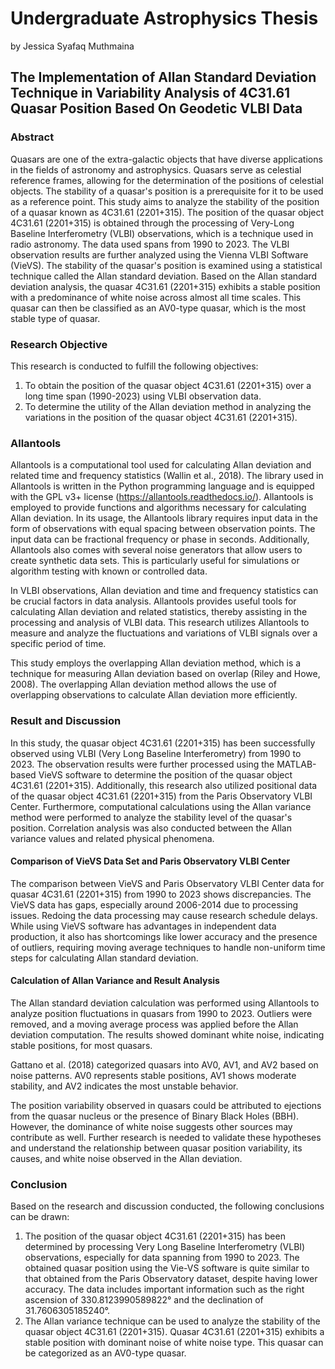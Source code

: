 # Undergraduate Astrophysics Thesis
by Jessica Syafaq Muthmaina
## The Implementation of Allan Standard Deviation Technique in Variability Analysis of 4C31.61 Quasar Position Based On Geodetic VLBI Data
### Abstract
Quasars are one of the extra-galactic objects that have diverse applications in the fields of astronomy and astrophysics. Quasars serve as celestial reference frames, allowing for the determination of the positions of celestial objects. The stability of a quasar's position is a prerequisite for it to be used as a reference point. This study aims to analyze the stability of the position of a quasar known as 4C31.61 (2201+315). The position of the quasar object 4C31.61 (2201+315) is obtained through the processing of Very-Long Baseline Interferometry (VLBI) observations, which is a technique used in radio astronomy. The data used spans from 1990 to 2023. The VLBI observation results are further analyzed using the Vienna VLBI Software (VieVS). The stability of the quasar's position is examined using a statistical technique called the Allan standard deviation. Based on the Allan standard deviation analysis, the quasar 4C31.61 (2201+315) exhibits a stable position with a predominance of white noise across almost all time scales. This quasar can then be classified as an AV0-type quasar, which is the most stable type of quasar.
### Research Objective
This research is conducted to fulfill the following objectives:
1. To obtain the position of the quasar object 4C31.61 (2201+315) over a long time span (1990-2023) using VLBI observation data.
2. To determine the utility of the Allan deviation method in analyzing the variations in the position of the quasar object 4C31.61 (2201+315).
### Allantools
Allantools is a computational tool used for calculating Allan deviation and related time and frequency statistics (Wallin et al., 2018). The library used in Allantools is written in the Python programming language and is equipped with the GPL v3+ license (https://allantools.readthedocs.io/). Allantools is employed to provide functions and algorithms necessary for calculating Allan deviation. In its usage, the Allantools library requires input data in the form of observations with equal spacing between observation points. The input data can be fractional frequency or phase in seconds. Additionally, Allantools also comes with several noise generators that allow users to create synthetic data sets. This is particularly useful for simulations or algorithm testing with known or controlled data.

In VLBI observations, Allan deviation and time and frequency statistics can be crucial factors in data analysis. Allantools provides useful tools for calculating Allan deviation and related statistics, thereby assisting in the processing and analysis of VLBI data. This research utilizes Allantools to measure and analyze the fluctuations and variations of VLBI signals over a specific period of time.

This study employs the overlapping Allan deviation method, which is a technique for measuring Allan deviation based on overlap (Riley and Howe, 2008). The overlapping Allan deviation method allows the use of overlapping observations to calculate Allan deviation more efficiently.
### Result and Discussion
In this study, the quasar object 4C31.61 (2201+315) has been successfully observed using VLBI (Very Long Baseline Interferometry) from 1990 to 2023. The observation results were further processed using the MATLAB-based VieVS software to determine the position of the quasar object 4C31.61 (2201+315). Additionally, this research also utilized positional data of the quasar object 4C31.61 (2201+315) from the Paris Observatory VLBI Center. Furthermore, computational calculations using the Allan variance method were performed to analyze the stability level of the quasar's position. Correlation analysis was also conducted between the Allan variance values and related physical phenomena.
#### Comparison of VieVS Data Set and Paris Observatory VLBI Center
The comparison between VieVS and Paris Observatory VLBI Center data for quasar 4C31.61 (2201+315) from 1990 to 2023 shows discrepancies. The VieVS data has gaps, especially around 2006-2014 due to processing issues. Redoing the data processing may cause research schedule delays. While using VieVS software has advantages in independent data production, it also has shortcomings like lower accuracy and the presence of outliers, requiring moving average techniques to handle non-uniform time steps for calculating Allan standard deviation.

#### Calculation of Allan Variance and Result Analysis
The Allan standard deviation calculation was performed using Allantools to analyze position fluctuations in quasars from 1990 to 2023. Outliers were removed, and a moving average process was applied before the Allan deviation computation. The results showed dominant white noise, indicating stable positions, for most quasars.

Gattano et al. (2018) categorized quasars into AV0, AV1, and AV2 based on noise patterns. AV0 represents stable positions, AV1 shows moderate stability, and AV2 indicates the most unstable behavior.

The position variability observed in quasars could be attributed to ejections from the quasar nucleus or the presence of Binary Black Holes (BBH). However, the dominance of white noise suggests other sources may contribute as well. Further research is needed to validate these hypotheses and understand the relationship between quasar position variability, its causes, and white noise observed in the Allan deviation.
### Conclusion
Based on the research and discussion conducted, the following conclusions can be drawn:

1. The position of the quasar object 4C31.61 (2201+315) has been determined by processing Very Long Baseline Interferometry (VLBI) observations, especially for data spanning from 1990 to 2023. The obtained quasar position using the Vie-VS software is quite similar to that obtained from the Paris Observatory dataset, despite having lower accuracy. The data includes important information such as the right ascension of 330.8123990589822° and the declination of 31.7606305185240°.
2. The Allan variance technique can be used to analyze the stability of the quasar object 4C31.61 (2201+315). Quasar 4C31.61 (2201+315) exhibits a stable position with dominant noise of white noise type. This quasar can be categorized as an AV0-type quasar.
